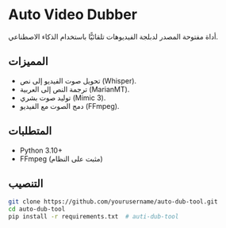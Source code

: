 # Auto Video Dubber  
أداة مفتوحة المصدر لدبلجة الفيديوهات تلقائيًّا باستخدام الذكاء الاصطناعي.

## المميزات  
- تحويل صوت الفيديو إلى نص (Whisper).  
- ترجمة النص إلى العربية (MarianMT).  
- توليد صوت بشري (Mimic 3).  
- دمج الصوت مع الفيديو (FFmpeg).  

## المتطلبات  
- Python 3.10+  
- FFmpeg (مثبت على النظام)  

## التنصيب  
```bash
git clone https://github.com/yourusername/auto-dub-tool.git  
cd auto-dub-tool  
pip install -r requirements.txt  # auti-dub-tool
